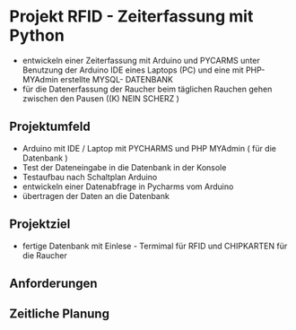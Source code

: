 # Projekt RFID - Zeiterfassung mit Python

* entwickeln einer Zeiterfassung mit Arduino und PYCARMS unter Benutzung der Arduino IDE eines Laptops (PC) und eine mit PHP-MYAdmin erstellte MYSQL- DATENBANK
* für die Datenerfassung der Raucher beim täglichen Rauchen gehen zwischen den Pausen  ((K) NEIN SCHERZ )

## Projektumfeld

* Arduino mit IDE / Laptop mit PYCHARMS und PHP MYAdmin ( für die Datenbank )
* Test der Dateneingabe in die Datenbank in der Konsole
* Testaufbau nach Schaltplan Arduino
* entwickeln einer Datenabfrage in Pycharms vom Arduino
* übertragen der Daten an die Datenbank

## Projektziel

* fertige Datenbank mit Einlese - Termimal  für RFID und CHIPKARTEN für die Raucher

## Anforderungen


## Zeitliche Planung
